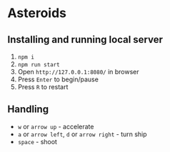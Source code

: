 # Asteroids

## Installing and running local server

1. `npm i` <br>
2. `npm run start` <br>
3. Open `http://127.0.0.1:8080/` in browser<br>
4. Press `Enter` to begin/pause
5. Press `R` to restart

## Handling

- `w` or `arrow up` - accelerate
- `a` or `arrow left`, `d` or `arrow right` - turn ship
- `space` - shoot
